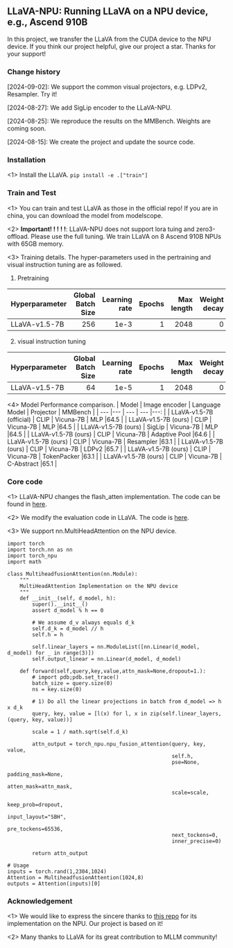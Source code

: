 ## LLaVA-NPU: Running LLaVA on a NPU device, e.g., Ascend 910B

In this project, we transfer the LLaVA from the CUDA device to the NPU device. If you think our project helpful, give our project a star. Thanks for your support!

### Change history
[2024-09-02]: We support the common visual projectors, e.g. LDPv2, Resampler. Try it!

[2024-08-27]: We add SigLip encoder to the LLaVA-NPU.

[2024-08-25]: We reproduce the results on the MMBench. Weights are coming soon.

[2024-08-15]: We create the project and update the source code.

### Installation
<1> Install the LLaVA. ```pip install -e .["train"]```

### Train and Test
<1> You can train and test LLaVA as those in the official repo! If you are in china, you can download the model from modelscope.

<2> **Important! ! ! ! !**: LLaVA-NPU does not support lora tuing and zero3-offload. Please use the full tuning. We train LLaVA on 8 Ascend 910B NPUs with 65GB memory.

<3> Training details. The hyper-parameters used in the pertraining and visual instruction tuning are as followed.

1. Pretraining

| Hyperparameter | Global Batch Size | Learning rate | Epochs | Max length | Weight decay |
| --- | ---: | ---: | ---: | ---: | ---: |
| LLaVA-v1.5-7B | 256 | 1e-3 | 1 | 2048 | 0 |

2. visual instruction tuning

| Hyperparameter | Global Batch Size | Learning rate | Epochs | Max length | Weight decay |
| --- | ---: | ---: | ---: | ---: | ---: |
| LLaVA-v1.5-7B | 64 | 1e-5 | 1 | 2048 | 0 |

<4> Model Performance comparison. 
| Model | Image encoder | Language Model | Projector | MMBench |
| --- |--- | --- | --- |---: |
| LLaVA-v1.5-7B (official) | CLIP | Vicuna-7B | MLP |64.5 |
| LLaVA-v1.5-7B (ours) | CLIP | Vicuna-7B | MLP |64.5 |
| LLaVA-v1.5-7B (ours) | SigLip | Vicuna-7B | MLP |64.5 |
| LLaVA-v1.5-7B (ours) | CLIP | Vicuna-7B | Adaptive Pool |64.6 |
| LLaVA-v1.5-7B (ours) | CLIP | Vicuna-7B | Resampler |63.1 |
| LLaVA-v1.5-7B (ours) | CLIP | Vicuna-7B | LDPv2 |65.7 |
| LLaVA-v1.5-7B (ours) | CLIP | Vicuna-7B | TokenPacker |63.1 |
| LLaVA-v1.5-7B (ours) | CLIP | Vicuna-7B | C-Abstract |65.1 |

### Core code
<1> LLaVA-NPU changes the flash_atten implementation. The code can be found in [here](llava/train/llama_npu_monkey_patch.py).

<2> We modify the evaluation code in LLaVA. The code is [here](llava/eval).

<3> We support nn.MultiHeadAttention on the NPU device.

```
import torch
import torch.nn as nn
import torch_npu
import math

class MultiheadfusionAttention(nn.Module):
    """
    MultiHeadAttention Implementation on the NPU device
    """
    def __init__(self, d_model, h):
        super().__init__()
        assert d_model % h == 0

        # We assume d_v always equals d_k
        self.d_k = d_model // h
        self.h = h

        self.linear_layers = nn.ModuleList([nn.Linear(d_model, d_model) for _ in range(3)])
        self.output_linear = nn.Linear(d_model, d_model) 
    
    def forward(self,query,key,value,attn_mask=None,dropout=1.):
        # import pdb;pdb.set_trace()
        batch_size = query.size(0)
        ns = key.size(0)

        # 1) Do all the linear projections in batch from d_model => h x d_k
        query, key, value = [l(x) for l, x in zip(self.linear_layers, (query, key, value))]   

        scale = 1 / math.sqrt(self.d_k)     

        attn_output = torch_npu.npu_fusion_attention(query, key, value,
                                                     self.h,
                                                     pse=None,
                                                     padding_mask=None,
                                                     atten_mask=attn_mask,
                                                     scale=scale,
                                                     keep_prob=dropout,
                                                     input_layout="SBH",
                                                     pre_tockens=65536,
                                                     next_tockens=0,
                                                     inner_precise=0)

        return attn_output

# Usage
inputs = torch.rand(1,2304,1024)
Attention = MultiheadfusionAttention(1024,8)
outputs = Attention(inputs)[0]
```

### Acknowledgement
<1> We would like to express the sincere thanks to [this repo](https://github.com/HelloWorldBeginner/LLaVA/tree/main) for its implementation on the NPU. Our project is based on it!

<2> Many thanks to LLaVA for its great contribution to MLLM community!

